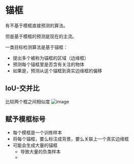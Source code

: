 # 锚框
有不基于模框直接预测的算法。

但是基于模框的预测是现在的主流。

一类目标检测算法是基于锚框：
* 提出多个被称为锚框的区域（边缘框）
* 预测每个锚框里是否含有关注的物体
* 如果是，预测从这个锚框到真实边缘框的偏移

## IoU-交并比
比较两个框之间相似度
![image](https://user-images.githubusercontent.com/49408146/153989139-6ec1861a-5c9b-4433-8322-a9602a59ca5b.png)

## 赋予模框标号
* 每个模框是一个训练样本
* 将每个锚框，要么标注成背景，要么关联上一个真实边缘框
* 可能会生成大量的锚框
  * 导致大量的负类样本
  * 
